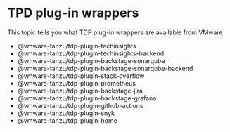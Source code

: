# TPD plug-in wrappers

<!-- It's not in the ToC right now because it's not finished -->

This topic tells you what TDP plug-in wrappers are available from VMware

* @vmware-tanzu/tdp-plugin-techinsights
* @vmware-tanzu/tdp-plugin-techinsights-backend
* @vmware-tanzu/tdp-plugin-backstage-sonarqube
* @vmware-tanzu/tdp-plugin-backstage-sonarqube-backend
* @vmware-tanzu/tdp-plugin-stack-overflow
* @vmware-tanzu/tdp-plugin-prometheus
* @vmware-tanzu/tdp-plugin-backstage-jira
* @vmware-tanzu/tdp-plugin-backstage-grafana
* @vmware-tanzu/tdp-plugin-github-actions
* @vmware-tanzu/tdp-plugin-snyk
* @vmware-tanzu/tdp-plugin-home
